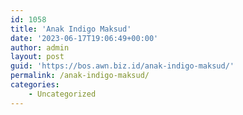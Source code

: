 ```yaml
---
id: 1058
title: 'Anak Indigo Maksud'
date: '2023-06-17T19:06:49+00:00'
author: admin
layout: post
guid: 'https://bos.awn.biz.id/anak-indigo-maksud/'
permalink: /anak-indigo-maksud/
categories:
    - Uncategorized
---
```


